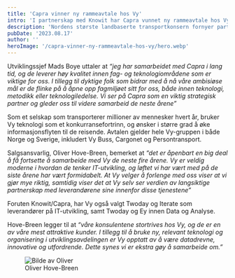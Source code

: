 ```yaml
---
title: 'Capra vinner ny rammeavtale hos Vy'
intro: 'I partnerskap med Knowit har Capra vunnet ny rammeavtale hos Vy på områdene IT-utvikling og teknologi, og Data og analyse. Fra før av har Knowit/Capra samarbeidet hos kunden i fire år innen IT-utvikling. Avtalen markerer et videre strategisk partnerskap både mellom de to leverandørene og mot Vy-gruppen, med en estimert øvre verdi på 600MNOK.'
description: 'Nordens største landbaserte transportkonsern fornyer partnerskapet med spesialist på tech!'
pubDate: '2023.08.17'
author: ''
heroImage: '/capra-vinner-ny-rammeavtale-hos-vy/hero.webp'
---
```


Utviklingssjef Mads Boye uttaler at *“jeg har samarbeidet med Capra i lang tid, og de leverer høy kvalitet innen fag- og teknologiområdene som er viktige for oss. I tillegg til dyktige folk som bidrar med å nå våre ambisiøse mål er de flinke på å åpne opp fagmiljøet sitt for oss, både innen teknologi, metodikk eller teknologiledelse. Vi ser på Capra som en viktig strategisk partner og gleder oss til videre samarbeid de neste årene”*

Som et selskap som transporterer millioner av mennesker hvert år, bruker Vy teknologi som et konkurransefortrinn, og ønsker i større grad å øke informasjonsflyten til de reisende. Avtalen gjelder hele Vy-gruppen i både Norge og Sverige, inkludert Vy Buss, Cargonet og Persontransport.

Salgsansvarlig, Oliver Hove-Breen, bemerket at *“det er åpenbart en big deal å få fortsette å samarbeide med Vy de neste fire årene. Vy er veldig moderne i hvordan de tenker IT-utvikling, og løftet vi har vært med på de siste årene har vært formidabelt. At Vy velger å forlenge med oss viser at vi gjør mye riktig, samtidig viser det at Vy selv ser verdien av langsiktige partnerskap med leverandørene sine innenfor disse tjenestene”*

Foruten Knowit/Capra, har Vy også valgt Twoday og Iterate som leverandører på IT-utvikling, samt Twoday og Ey innen Data og Analyse.

Hove-Breen legger til at *“våre konsulentene stortrives hos Vy, og de er en av våre mest attraktive kunder. I tillegg til å bruke ny, relevant teknologi og organisering i utviklingsavdelingen er Vy opptatt av å være datadrevne, innovative og utfordrende. Dette synes vi er ekstra gøy å samarbeide om.”*

<figure>
  <img alt="Bilde av Oliver" src="/capra-vinner-ny-rammeavtale-hos-vy/oliver.webp">
  <figcaption>Oliver Hove-Breen</figcaption>
</figure>